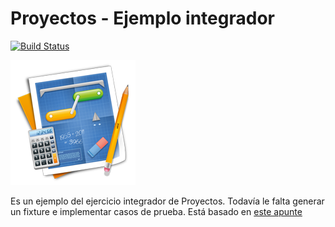 # Proyectos - Ejemplo integrador
 
[![Build Status](https://travis-ci.org/wollok/examenTareas.svg?branch=master)](https://travis-ci.org/wollok/examenTareas)


<img src="img/project.png" height="200" width="200">

Es un ejemplo del ejercicio integrador de Proyectos.
Todavía le falta generar un fixture e implementar casos de prueba.
Está basado en [este apunte](https://docs.google.com/document/d/1KodgJXVN4pEvR_YqAxnvHDfMpVbzh7CCDXdDtlTOyy4/edit?usp=sharing)

